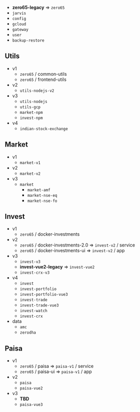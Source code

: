 - **zero65-legacy** ⇒ `zero65`
- `jarvis`
- `config`
- `gcloud`
- `gateway`
- `user`
- `backup-restore`


## Utils
- v1
  - `zero65` / common-utils
  - `zero65` / frontend-utils
- v2
  - `utils-nodejs-v2`
- v3
  - `utils-nodejs`
  - `utils-gcp`
  - `market-npm`
  - `invest-npm`
- v4
  - `indian-stock-exchange`

## Market
- v1
  - `market-v1`
- v2
  - `market-v2`
- v3
  - `market`
    - `market-amf`
    - `market-nse-eq`
    - `market-nse-fo`

## Invest
- v1
  - `zero65` / docker-investments
- v2
  - `zero65` / docker-investments-2.0 ⇒ `invest-v2` / service
  - `zero65` / docker-investments-ui ⇒ `invest-v2` / app
- v3
  - `invest-v3`
  - **invest-vue2-legacy** ⇒ `invest-vue2`
  - `invest-crx-v3`
- v4
  - `invest`
  - `invest-portfolio`
  - `invest-portfolio-vue3`
  - `invest-trade`
  - `invest-trade-vue3`
  - `invest-watch`
  - `invest-crx`
- data
  - `amc`
  - `zerodha`

## Paisa
- v1
  - `zero65` / paisa ⇒ `paisa-v1` / service
  - `zero65` / paisa-ui ⇒ `paisa-v1` / app
- v2
  - `paisa`
  - `paisa-vue2`
- v3
  - **TBD**
  - `paisa-vue3`
